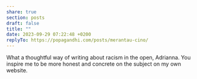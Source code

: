 ```yaml
---
share: true
section: posts
draft: false
title: ""
date: 2023-09-29 07:22:48 +0200
replyTo: https://popagandhi.com/posts/merantau-cino/
---
```



What a thoughtful way of writing about racism in the open, Adrianna. You inspire me to be more honest and concrete on the subject on my own website.
